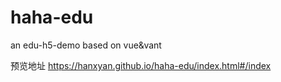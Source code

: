 # haha-edu
an edu-h5-demo based on vue&amp;vant


预览地址
https://hanxyan.github.io/haha-edu/index.html#/index